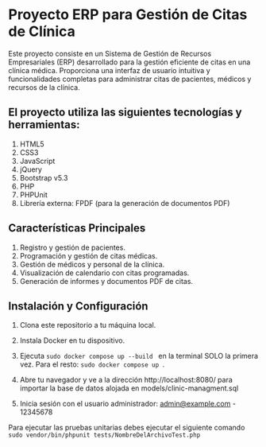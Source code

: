 # Proyecto ERP para Gestión de Citas de Clínica

Este proyecto consiste en un Sistema de Gestión de Recursos Empresariales (ERP) desarrollado para la gestión eficiente de citas en una clínica médica. Proporciona una interfaz de usuario intuitiva y funcionalidades completas para administrar citas de pacientes, médicos y recursos de la clínica.

## El proyecto utiliza las siguientes tecnologías y herramientas:

1. HTML5
2. CSS3
3. JavaScript
4. jQuery
5. Bootstrap v5.3
6. PHP
7. PHPUnit
8. Librería externa: FPDF (para la generación de documentos PDF)

## Características Principales

1. Registro y gestión de pacientes.
2. Programación y gestión de citas médicas.
3. Gestión de médicos y personal de la clínica.
4. Visualización de calendario con citas programadas.
5. Generación de informes y documentos PDF de citas.

## Instalación y Configuración

1. Clona este repositorio a tu máquina local.

2. Instala Docker en tu dispositivo.

3. Ejecuta  ``` sudo docker compose up --build  ``` en la terminal SOLO la primera vez. Para el resto: ``` sudo docker compose up  ```.

4. Abre tu navegador y ve a la dirección http://localhost:8080/ para importar la base de datos alojada en models/clinic-managment.sql

5. Inicia sesión con el usuario administrador: admin@example.com - 12345678

Para ejecutar las pruebas unitarias debes ejecutar el siguiente comando  ``` sudo vendor/bin/phpunit tests/NombreDelArchivoTest.php ```